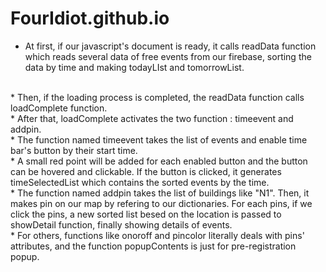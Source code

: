 # FourIdiot.github.io

* At first, if our javascript's document is ready, it calls readData function which reads several data of free events from our firebase, sorting the data by time and making todayLIst and tomorrowList.  
<br>
* Then, if the loading process is completed, the readData function calls loadComplete function.  
<br>
* After that, loadComplete activates the two function : timeevent and addpin.  
<br>
* The function named timeevent takes the list of events and enable time bar's button by their start time.  
<br>
* A small red point will be added for each enabled button and the button can be hovered and clickable.  
  If the button is clicked, it generates timeSelectedList which contains the sorted events by the time.  
<br>
* The function named addpin takes the list of buildings like "N1". Then, it makes pin on our map by refering to our dictionaries.  
   For each pins, if we click the pins, a new sorted list besed on the location is passed to showDetail function, finally showing details of events.
<br>
*  For others, functions like onoroff and pincolor literally deals with pins' attributes, and  the function popupContents is just for pre-registration popup.  

